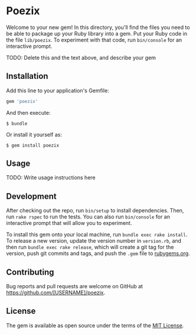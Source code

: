 # Poezix

Welcome to your new gem! In this directory, you'll find the files you need to be able to package up your Ruby library into a gem. Put your Ruby code in the file `lib/poezix`. To experiment with that code, run `bin/console` for an interactive prompt.

TODO: Delete this and the text above, and describe your gem

## Installation

Add this line to your application's Gemfile:

```ruby
gem 'poezix'
```

And then execute:

    $ bundle

Or install it yourself as:

    $ gem install poezix

## Usage

TODO: Write usage instructions here

## Development

After checking out the repo, run `bin/setup` to install dependencies. Then, run `rake rspec` to run the tests. You can also run `bin/console` for an interactive prompt that will allow you to experiment.

To install this gem onto your local machine, run `bundle exec rake install`. To release a new version, update the version number in `version.rb`, and then run `bundle exec rake release`, which will create a git tag for the version, push git commits and tags, and push the `.gem` file to [rubygems.org](https://rubygems.org).

## Contributing

Bug reports and pull requests are welcome on GitHub at https://github.com/[USERNAME]/poezix.


## License

The gem is available as open source under the terms of the [MIT License](http://opensource.org/licenses/MIT).

